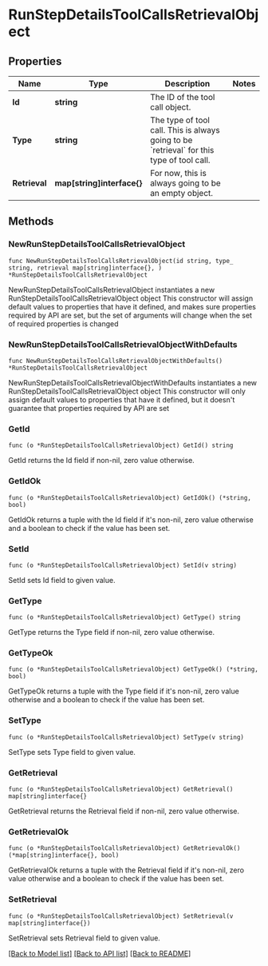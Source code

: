 # RunStepDetailsToolCallsRetrievalObject

## Properties

Name | Type | Description | Notes
------------ | ------------- | ------------- | -------------
**Id** | **string** | The ID of the tool call object. | 
**Type** | **string** | The type of tool call. This is always going to be &#x60;retrieval&#x60; for this type of tool call. | 
**Retrieval** | **map[string]interface{}** | For now, this is always going to be an empty object. | 

## Methods

### NewRunStepDetailsToolCallsRetrievalObject

`func NewRunStepDetailsToolCallsRetrievalObject(id string, type_ string, retrieval map[string]interface{}, ) *RunStepDetailsToolCallsRetrievalObject`

NewRunStepDetailsToolCallsRetrievalObject instantiates a new RunStepDetailsToolCallsRetrievalObject object
This constructor will assign default values to properties that have it defined,
and makes sure properties required by API are set, but the set of arguments
will change when the set of required properties is changed

### NewRunStepDetailsToolCallsRetrievalObjectWithDefaults

`func NewRunStepDetailsToolCallsRetrievalObjectWithDefaults() *RunStepDetailsToolCallsRetrievalObject`

NewRunStepDetailsToolCallsRetrievalObjectWithDefaults instantiates a new RunStepDetailsToolCallsRetrievalObject object
This constructor will only assign default values to properties that have it defined,
but it doesn't guarantee that properties required by API are set

### GetId

`func (o *RunStepDetailsToolCallsRetrievalObject) GetId() string`

GetId returns the Id field if non-nil, zero value otherwise.

### GetIdOk

`func (o *RunStepDetailsToolCallsRetrievalObject) GetIdOk() (*string, bool)`

GetIdOk returns a tuple with the Id field if it's non-nil, zero value otherwise
and a boolean to check if the value has been set.

### SetId

`func (o *RunStepDetailsToolCallsRetrievalObject) SetId(v string)`

SetId sets Id field to given value.


### GetType

`func (o *RunStepDetailsToolCallsRetrievalObject) GetType() string`

GetType returns the Type field if non-nil, zero value otherwise.

### GetTypeOk

`func (o *RunStepDetailsToolCallsRetrievalObject) GetTypeOk() (*string, bool)`

GetTypeOk returns a tuple with the Type field if it's non-nil, zero value otherwise
and a boolean to check if the value has been set.

### SetType

`func (o *RunStepDetailsToolCallsRetrievalObject) SetType(v string)`

SetType sets Type field to given value.


### GetRetrieval

`func (o *RunStepDetailsToolCallsRetrievalObject) GetRetrieval() map[string]interface{}`

GetRetrieval returns the Retrieval field if non-nil, zero value otherwise.

### GetRetrievalOk

`func (o *RunStepDetailsToolCallsRetrievalObject) GetRetrievalOk() (*map[string]interface{}, bool)`

GetRetrievalOk returns a tuple with the Retrieval field if it's non-nil, zero value otherwise
and a boolean to check if the value has been set.

### SetRetrieval

`func (o *RunStepDetailsToolCallsRetrievalObject) SetRetrieval(v map[string]interface{})`

SetRetrieval sets Retrieval field to given value.



[[Back to Model list]](../README.md#documentation-for-models) [[Back to API list]](../README.md#documentation-for-api-endpoints) [[Back to README]](../README.md)


